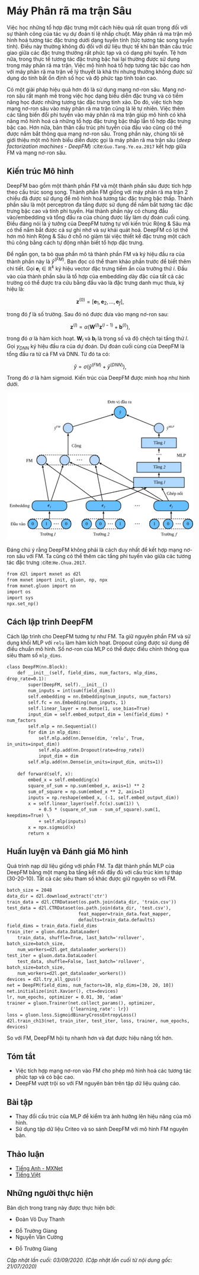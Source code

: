 <!-- ===================== Bắt đầu dịch Phần 1 ==================== -->

<!--
# Deep Factorization Machines
-->

# Máy Phân rã ma trận Sâu


<!--
Learning effective feature combinations is critical to the success of click-through rate prediction task.
Factorization machines model feature interactions in a linear paradigm (e.g., bilinear interactions).
This is often insufficient for real-world data where inherent feature crossing structures are usually very complex and nonlinear.
What's worse, second-order feature interactions are generally used in factorization machines in practice.
Modeling higher degrees of feature combinations with factorization machines is possible theoretically 
but it is usually not adopted due to numerical instability and high computational complexity.
-->

Việc học những tổ hợp đặc trưng một cách hiệu quả rất quan trọng đối với sự thành công của tác vụ dự đoán tỉ lệ nhấp chuột.
Máy phân rã ma trận mô hình hoá tương tác đặc trưng dưới dạng tuyến tính (tức tương tác song tuyến tính).
Điều này thường không đủ đối với dữ liệu thực tế khi bản thân cấu trúc giao giữa các đặc trưng thường rất phức tạp và có dạng phi tuyến.
Tệ hơn nữa, trong thực tế tương tác đặc trưng bậc hai lại thường được sử dụng trong máy phân rã ma trận.
Việc mô hình hoá tổ hợp tương tác bậc cao hơn với máy phân rã ma trận về lý thuyết là khả thi
nhưng thường không được sử dụng do tính bất ổn định số học và độ phức tạp tính toán cao.


<!--
One effective solution is using deep neural networks.
Deep neural networks are powerful in feature representation learning and have the potential to learn sophisticated feature interactions.
As such, it is natural to integrate deep neural networks to factorization machines.
Adding nonlinear transformation layers to factorization machines gives it the capability to model both low-order feature combinations and high-order feature combinations.
Moreover, non-linear inherent structures from inputs can also be captured with deep neural networks.
In this section, we will introduce a representative model named deep factorization machines (DeepFM) :cite:`Guo.Tang.Ye.ea.2017` which combine FM and deep neural networks. 
-->

Có một giải pháp hiệu quả hơn đó là sử dụng mạng nơ-ron sâu.
Mạng nơ-ron sâu rất mạnh mẽ trong việc học dạng biểu diễn đặc trưng và có tiềm năng học được những tương tác đặc trưng tinh xảo.
Do đó, việc tích hợp mạng nơ-ron sâu vào máy phân rã ma trận cũng là lẽ tự nhiên.
Việc thêm các tầng biến đổi phi tuyến vào máy phân rã ma trận giúp mô hình có khả năng mô hình hoá cả những tổ hợp đặc trưng bậc thấp lẫn tổ hợp đặc trưng bậc cao.
Hơn nữa, bản thân cấu trúc phi tuyến của đầu vào cũng có thể được nắm bắt thông qua mạng nơ-ron sâu.
Trong phần này, chúng tôi sẽ giới thiệu một mô hình biểu diễn được gọi là máy phân rã ma trận sâu (*deep factorization machines - DeepFM*) :cite:`Guo.Tang.Ye.ea.2017` kết hợp giữa FM và mạng nơ-ron sâu.


<!--
## Model Architectures 
-->

## Kiến trúc Mô hình


<!--
DeepFM consists of an FM component and a deep component which are integrated in a parallel structure.
The FM component is the same as the 2-way factorization machines which is used to model the low-order feature interactions.
The deep component is a multi-layered perceptron that is used to capture high-order feature interactions and nonlinearities.
These two components share the same inputs/embeddings and their outputs are summed up as the final prediction.
It is worth pointing out that the spirit of DeepFM resembles that of the Wide \& Deep architecture which can capture both memorization and generalization.
The advantages of DeepFM over the Wide \& Deep model is that it reduces the effort of hand-crafted feature engineering by identifying feature combinations automatically. 
-->

DeepFM bao gồm một thành phần FM và một thành phần sâu được tích hợp theo cấu trúc song song.
Thành phần FM giống với máy phân rã ma trận 2 chiều đã được sử dụng để mô hình hoá tương tác đặc trưng bậc thấp.
Thành phần sâu là một perceptron đa tầng được sử dụng để nắm bắt tương tác đặc trưng bậc cao và tính phi tuyến.
Hai thành phần này có chung đầu vào/embedding và tổng đầu ra của chúng được lấy làm dự đoán cuối cùng.
Điều đáng nói là ý tưởng của DeepFM tương tự với kiến trúc Rộng \& Sâu mà có thể nắm bắt được cả sự ghi nhớ và sự khái quát hoá.
DeepFM có lợi thế hơn mô hình Rộng \& Sâu ở chỗ nó giảm tải việc thiết kế đặc trưng một cách thủ công bằng cách tự động nhận biết tổ hợp đặc trưng.


<!--
We omit the description of the FM component for brevity and denote the output as $\hat{y}^{(FM)}$.
Readers are referred to the last section for more details.
Let $\mathbf{e}_i \in \mathbb{R}^{k}$ denote the latent feature vector of the $i^\mathrm{th}$ field.
The input of the deep component is the concatenation of the dense embeddings of all fields 
that are looked up with the sparse categorical feature input, denoted as:
-->

Để ngắn gọn, ta bỏ qua phần mô tả thành phần FM và ký hiệu đầu ra của thành phần này là $\hat{y}^{(FM)}$.
Bạn đọc có thể tham khảo phần trước để biết thêm chi tiết.
Gọi $\mathbf{e}_i \in \mathbb{R}^{k}$ ký hiệu vector đặc trưng tiềm ẩn của trường thứ $i$.
Đầu vào của thành phần sâu là tổ hợp của embedding dày đặc của tất cả các trường
có thể được tra cứu bằng đầu vào là đặc trưng danh mục thưa, ký hiệu là:


$$
\mathbf{z}^{(0)}  = [\mathbf{e}_1, \mathbf{e}_2, ..., \mathbf{e}_f],
$$


<!--
where $f$ is the number of fields.  It is then fed into the following neural network:
-->

trong đó $f$ là số trường. Sau đó nó được đưa vào mạng nơ-ron sau:


$$
\mathbf{z}^{(l)}  = \alpha(\mathbf{W}^{(l)}\mathbf{z}^{(l-1)} + \mathbf{b}^{(l)}),
$$


<!-- ===================== Kết thúc dịch Phần 1 ===================== -->

<!-- ===================== Bắt đầu dịch Phần 2 ===================== -->


<!--
where $\alpha$ is the activation function.
$\mathbf{W}_{l}$ and $\mathbf{b}_{l}$ are the weight and bias at the $l^\mathrm{th}$ layer.
Let $y_{DNN}$ denote the output of the prediction.
The ultimate prediction of DeepFM is the summation of the outputs from both FM and DNN. So we have: 
-->

trong đó $\alpha$ là hàm kích hoạt.
$\mathbf{W}_{l}$ và $\mathbf{b}_{l}$ là trọng số và độ chệch tại tầng thứ $l$.
Gọi $y_{DNN}$ ký hiệu đầu ra của dự đoán.
Dự đoán cuối cùng của DeepFM là tổng đầu ra từ cả FM và DNN. Từ đó ta có:


$$
\hat{y} = \sigma(\hat{y}^{(FM)} + \hat{y}^{(DNN)}),
$$


<!--
where $\sigma$ is the sigmoid function.
The architecture of DeepFM is illustrated below.
-->

Trong đó $\sigma$ là hàm sigmoid.
Kiến trúc của DeepFM được minh hoạ như hình dưới.


<!--
![Illustration of the DeepFM model](../img/rec-deepfm.svg)
-->

![Minh hoạ mô hình DeepFM](../img/rec-deepfm.svg)


<!--
It is worth noting that DeepFM is not the only way to combine deep neural networks with FM.
We can also add nonlinear layers over the feature interactions :cite:`He.Chua.2017`.
-->

Đáng chú ý rằng DeepFM không phải là cách duy nhất để kết hợp mạng nơ-ron sâu với FM.
Ta cũng có thể thêm các tầng phi tuyến vào giữa các tương tác đặc trưng :cite:`He.Chua.2017`.


```{.python .input  n=2}
from d2l import mxnet as d2l
from mxnet import init, gluon, np, npx
from mxnet.gluon import nn
import os
import sys
npx.set_np()
```


<!--
## Implemenation of DeepFM
-->

## Cách lập trình DeepFM


<!--
The implementation of DeepFM is similar to that of FM.
We keep the FM part unchanged and use an MLP block with `relu` as the activation function.
Dropout is also used to regularize the model.
The number of neurons of the MLP can be adjusted with the `mlp_dims` hyperparameter.
-->

Cách lập trình cho DeepFM tương tự như FM.
Ta giữ nguyên phần FM và sử dụng khối MLP với `relu` làm hàm kích hoạt.
Dropout cũng được sử dụng để điều chuẩn mô hình.
Số nơ-ron của MLP có thể được điều chỉnh thông qua siêu tham số `mlp_dims`.


```{.python .input  n=2}
class DeepFM(nn.Block):
    def __init__(self, field_dims, num_factors, mlp_dims, drop_rate=0.1):
        super(DeepFM, self).__init__()
        num_inputs = int(sum(field_dims))
        self.embedding = nn.Embedding(num_inputs, num_factors)
        self.fc = nn.Embedding(num_inputs, 1)
        self.linear_layer = nn.Dense(1, use_bias=True)
        input_dim = self.embed_output_dim = len(field_dims) * num_factors
        self.mlp = nn.Sequential()
        for dim in mlp_dims:
            self.mlp.add(nn.Dense(dim, 'relu', True, in_units=input_dim))
            self.mlp.add(nn.Dropout(rate=drop_rate))
            input_dim = dim
        self.mlp.add(nn.Dense(in_units=input_dim, units=1))
        
    def forward(self, x):
        embed_x = self.embedding(x)
        square_of_sum = np.sum(embed_x, axis=1) ** 2
        sum_of_square = np.sum(embed_x ** 2, axis=1)
        inputs = np.reshape(embed_x, (-1, self.embed_output_dim))
        x = self.linear_layer(self.fc(x).sum(1)) \
            + 0.5 * (square_of_sum - sum_of_square).sum(1, keepdims=True) \
            + self.mlp(inputs)
        x = npx.sigmoid(x)
        return x
```


<!--
## Training and Evaluating the Model
-->

## Huấn luyện và Đánh giá Mô hình


<!--
The data loading process is the same as that of FM.
We set the MLP component of DeepFM to a three-layered dense network with the a pyramid structure (30-20-10).
All other hyperparameters remain the same as FM.
-->

Quá trình nạp dữ liệu giống với phần FM.
Ta đặt thành phần MLP của DeepFM bằng một mạng ba tầng kết nối đầy đủ với cấu trúc kim tự tháp (30-20-10).
Tất cả các siêu tham số khác được giữ nguyên so với FM.


```{.python .input  n=4}
batch_size = 2048
data_dir = d2l.download_extract('ctr')
train_data = d2l.CTRDataset(os.path.join(data_dir, 'train.csv'))
test_data = d2l.CTRDataset(os.path.join(data_dir, 'test.csv'),
                           feat_mapper=train_data.feat_mapper,
                           defaults=train_data.defaults)
field_dims = train_data.field_dims
train_iter = gluon.data.DataLoader(
    train_data, shuffle=True, last_batch='rollover', batch_size=batch_size,
    num_workers=d2l.get_dataloader_workers())
test_iter = gluon.data.DataLoader(
    test_data, shuffle=False, last_batch='rollover', batch_size=batch_size,
    num_workers=d2l.get_dataloader_workers())
devices = d2l.try_all_gpus()
net = DeepFM(field_dims, num_factors=10, mlp_dims=[30, 20, 10])
net.initialize(init.Xavier(), ctx=devices)
lr, num_epochs, optimizer = 0.01, 30, 'adam'
trainer = gluon.Trainer(net.collect_params(), optimizer,
                        {'learning_rate': lr})
loss = gluon.loss.SigmoidBinaryCrossEntropyLoss()
d2l.train_ch13(net, train_iter, test_iter, loss, trainer, num_epochs, devices)
```


<!--
Compared with FM, DeepFM converges faster and achieves better performance.
-->

So với FM, DeepFM hội tụ nhanh hơn và đạt được hiệu năng tốt hơn.


## Tóm tắt

<!--
* Integrating neural networks to FM enables it to model complex and high-order interactions. 
* DeepFM outperforms the original FM on the advertising dataset.
-->

* Việc tích hợp mạng nơ-ron vào FM cho phép mô hình hoá các tương tác phức tạp và có bậc cao.
* DeepFM vượt trội so với FM nguyên bản trên tập dữ liệu quảng cáo.


## Bài tập

<!--
* Vary the structure of the MLP to check its impact on model performance.
* Change the dataset to Criteo and compare it with the original FM model.
-->

* Thay đổi cấu trúc của MLP để kiểm tra ảnh hưởng lên hiệu năng của mô hình.
* Sử dụng tập dữ liệu Criteo và so sánh DeepFM với mô hình FM nguyên bản.


<!-- ===================== Kết thúc dịch Phần 2 ===================== -->


## Thảo luận
* [Tiếng Anh - MXNet](https://discuss.d2l.ai/t/407)
* [Tiếng Việt](https://forum.machinelearningcoban.com/c/d2l)


## Những người thực hiện
Bản dịch trong trang này được thực hiện bởi:
<!--
Tác giả của mỗi Pull Request điền tên mình và tên những người review mà bạn thấy
hữu ích vào từng phần tương ứng. Mỗi dòng một tên, bắt đầu bằng dấu `*`.

Tên đầy đủ của các reviewer có thể được tìm thấy tại https://github.com/aivivn/d2l-vn/blob/master/docs/contributors_info.md
-->

* Đoàn Võ Duy Thanh
<!-- Phần 1 -->
* Đỗ Trường Giang
* Nguyễn Văn Cường

<!-- Phần 2 -->
* Đỗ Trường Giang

*Cập nhật lần cuối: 03/09/2020. (Cập nhật lần cuối từ nội dung gốc: 21/07/2020)*
